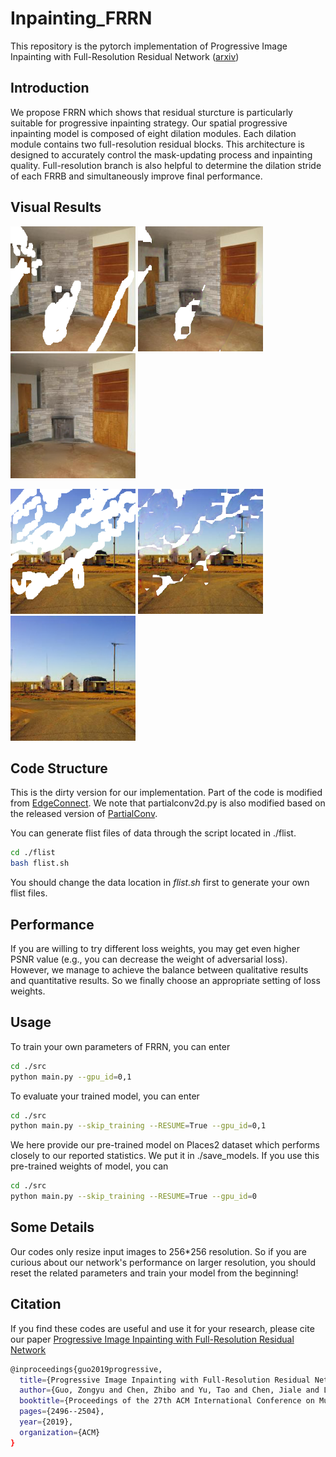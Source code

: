 # Inpainting_FRRN
This repository is the pytorch implementation of Progressive Image Inpainting with Full-Resolution Residual Network ([arxiv](https://arxiv.org/abs/1907.10478))

## Introduction
We propose FRRN which shows that residual sturcture is particularly suitable for progressive inpainting strategy. Our spatial progressive inpainting model is composed of eight dilation modules. Each dilation module contains two full-resolution residual blocks. This architecture is designed to accurately control the mask-updating process and inpainting quality. Full-resolution branch is also helpful to determine the dilation stride of each FRRB and simultaneously improve final performance.

## Visual Results
<p float="left">
    <img src="examples/ex_damaged1.png" width="200"/>
    <img src="examples/ex_mid1.png" width="200"/>
    <img src="examples/ex_final1.png" width="200"/>
</p>
<p float="left">
    <img src="examples/ex_damaged2.png" width="200"/>
    <img src="examples/ex_mid2.png" width="200"/>
    <img src="examples/ex_final2.png" width="200"/>
</p>

## Code Structure
This is the dirty version for our implementation. Part of the code is modified from [EdgeConnect](https://github.com/knazeri/edge-connect). We note that partialconv2d.py is also modified based on the released version of [PartialConv](https://github.com/NVIDIA/partialconv).

You can generate flist files of data through the script located in ./flist.
```bash
cd ./flist
bash flist.sh
```

You should change the data location in *flist.sh* first to generate your own flist files.

## Performance
If you are willing to try different loss weights, you may get even higher PSNR value (e.g., you can decrease the weight of adversarial loss). However, we manage to achieve the balance between qualitative results and quantitative results. So we finally choose an appropriate setting of loss weights.


## Usage
To train your own parameters of FRRN, you can enter
```bash
cd ./src
python main.py --gpu_id=0,1
```

To evaluate your trained model, you can enter
```bash
cd ./src
python main.py --skip_training --RESUME=True --gpu_id=0,1
```

We here provide our pre-trained model on Places2 dataset which performs closely to our reported statistics. We put it in ./save_models.
If you use this pre-trained weights of model, you can 
```bash
cd ./src
python main.py --skip_training --RESUME=True --gpu_id=0
```


## Some Details
Our codes only resize input images to 256*256 resolution. So if you are curious about our network's performance on larger resolution, you should reset the related parameters and train your model from the beginning!

## Citation
If you find these codes are useful and use it for your research, please cite our paper [Progressive Image Inpainting with Full-Resolution Residual Network](https://arxiv.org/abs/1907.10478)
```bash
@inproceedings{guo2019progressive,
  title={Progressive Image Inpainting with Full-Resolution Residual Network},
  author={Guo, Zongyu and Chen, Zhibo and Yu, Tao and Chen, Jiale and Liu, Sen},
  booktitle={Proceedings of the 27th ACM International Conference on Multimedia},
  pages={2496--2504},
  year={2019},
  organization={ACM}
}
```